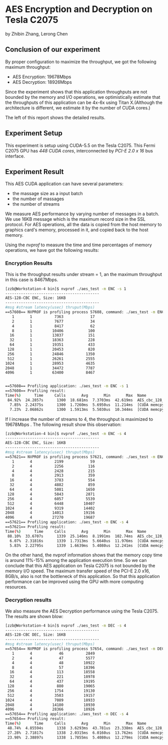 
# AES Encryption and Decryption on Tesla C2075
by Zhibin Zhang, Lerong Chen

## Conclusion of our experiment
By proper configuration to maximize the throughput, we got the following maximum throughput:
  - AES Encryption: 19678Mbps
  - AES Decryption: 18926Mbps

Since the experiment shows that this application throughputs are not bounded by the memory and I/O operations, we optimistically estimate that the throughputs of this application can be 4x-6x using Titan X.(Although the architecture is different, we estimate it by the number of CUDA cores.)

The left of this report shows the detailed results.
## Experiment Setup
This experiment is setup using CUDA-5.5 on the Tesla C2075. This Fermi C2075 GPU has *448 CUDA cores*, interconnected by *PCI-E 2.0 x 16* bus interface.

## Experiment Result

This AES CUDA application can have several parameters:
  - the massage size as a input batch
  - the number of massages
  - the number of streams

We measure AES performance by varying number of messages in a batch. We use 16KB message which is the maximum record size in the SSL protocol. For AES operations, all the data is copied from the host memory to graphics card's memory, processed in it, and copied back to the host memory.

Using the *nvprof* to measure the time and time percentages of memory operations, we have got the following results:

### Encryption Results
This is the throughput results under stream = 1, an the maximum throughput in this case is 8467Mbps.
```bash
[zzb@Workstation-4 bin]$ nvprof ./aes_test -m ENC -s 1
------------------------------------------
AES-128-CBC ENC, Size: 16KB
------------------------------------------
#msg #stream latency(usec) thruput(Mbps)
==57608== NVPROF is profiling process 57608, command: ./aes_test -m ENC -s 1
   1       1          7363            17
   2       1          7677            34
   4       1          8417            62
   8       1         10406           100
  16       1         13837           151
  32       1         18363           228
  64       1         19351           433
 128       1         20453           820
 256       1         24846          1350
 512       1         26261          2555
1024       1         28953          4635
2048       1         34472          7787
4096       1         63400          8467


==57608== Profiling application: ./aes_test -m ENC -s 1
==57608== Profiling result:
Time(%)      Time     Calls       Avg       Min       Max  Name
 84.92%  24.2857s      1300  18.681ms  7.3703ms  42.619ms  AES_cbc_128_encrypt_kernel_SharedMem(unsigned char const *, unsigned char*, unsigned int const *, unsigned char const *, unsigned char*, unsigned int, unsigned char*)
  7.85%  2.24375s      1300  1.7260ms  5.6950us  11.214ms  [CUDA memcpy HtoD]
  7.23%  2.06862s      1300  1.5913ms  5.5030us  10.344ms  [CUDA memcpy DtoH]

```

If I increase the number of streams to 4, the throughput is maximized to 19678Mbps . The following result show this observation:

```bash
[zzb@Workstation-4 bin]$ nvprof ./aes_test -m ENC -s 4
------------------------------------------
AES-128-CBC ENC, Size: 16KB
------------------------------------------
#msg #stream latency(usec) thruput(Mbps)
==57621== NVPROF is profiling process 57621, command: ./aes_test -m ENC -s 4
   1       4          2199            59
   2       4          2256           116
   4       4          2428           215
   8       4          2913           359
  16       4          3783           554
  32       4          4882           859
  64       4          5081          1650
 128       4          5843          2871
 256       4          6057          5539
 512       4          6448         10407
1024       4          9319         14402
2048       4         14013         19156
4096       4         27270         19687
==57621== Profiling application: ./aes_test -m ENC -s 4
==57621== Profiling result:
Time(%)      Time     Calls       Avg       Min       Max  Name
 88.10%  33.6707s      1339  25.146ms  8.1991ms  102.74ms  AES_cbc_128_encrypt_kernel_SharedMem(unsigned char const *, unsigned char*, unsigned int const *, unsigned char const *, unsigned char*, unsigned int, unsigned char*)
  6.07%  2.31816s      1339  1.7313ms  5.6640us  11.976ms  [CUDA memcpy HtoD]
  5.83%  2.22795s      1339  1.6639ms  5.4080us  12.241ms  [CUDA memcpy DtoH]
```  
On the other hand, the nvprof information shows that the memory copy time is around 11%-15% among the application execution time. So we can conclude that this AES application on Tesla C2075 is not bounded by the memory I/O speed. The maximum transfer speed of the PCI-E 2.0 x16, 8GB/s, also is not the bottleneck of this application. So that this application performance can be improved using the GPU with more computing resources.

### Decryption results

We also measure the AES Decryption performance using the Tesla C2075. The results are shown blow:

```bash
[zzb@Workstation-4 bin]$ nvprof ./aes_test -m DEC -s 4
------------------------------------------
AES-128-CBC DEC, Size: 16KB
------------------------------------------
#msg #stream latency(usec) thruput(Mbps)
==57654== NVPROF is profiling process 57654, command: ./aes_test -m DEC -s 4
   1       4            46          2849
   2       4            47          5577
   4       4            48         10922
   8       4            57         18396
  16       4           113         18558
  32       4           221         18978
  64       4           437         19195
 128       4           880         19065
 256       4          1754         19130
 512       4          3503         19157
1024       4          7089         18933
2048       4         14180         18930
4096       4         28366         18926
==57654== Profiling application: ./aes_test -m DEC -s 4
==57654== Profiling result:
Time(%)      Time     Calls       Avg       Min       Max  Name
 48.74%  4.85594s      1338  3.6293ms  43.781us  23.338ms  AES_cbc_128_decrypt_kernel_SharedMem(unsigned char const *, unsigned char*, unsigned char*, unsigned char*, unsigned short*, unsigned long, unsigned char*)
 27.28%  2.71817s      1338  2.0315ms  6.0160us  13.762ms  [CUDA memcpy HtoD]
 23.98%  2.38897s      1338  1.7855ms  5.4080us  12.279ms  [CUDA memcpy DtoH]

```
